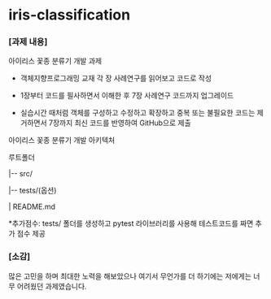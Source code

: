 # iris-classification

### [과제 내용]
아이리스 꽃종 분류기 개발 과제

 

- 객체지향프로그래밍 교재 각 장 사례연구를 읽어보고 코드로 작성

- 1장부터 코드를 필사하면서 이해한 후 7장 사례연구 코드까지 업그레이드

- 실습시간 때처럼 객체를 구성하고 수정하고 확장하고 중복 또는 불필요한 코드는 제거하면서 7장까지 최신 코드를 반영하여 GitHub으로 제출

 

아이리스 꽃종 분류기 개발 아키텍처

 

루트폴더

   |-- src/

   |-- tests/(옵션)

   | README.md

 

*추가점수: tests/ 폴더를 생성하고 pytest 라이브러리를 사용해 테스트코드를 짜면 추가 점수 제공

### [소감]
많은 고민을 하며 최대한 노력을 해보았으나 여기서 무언가를 더 하기에는 저에게는 너무 어려웠던 과제였습니다.
